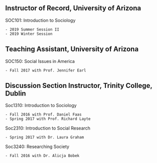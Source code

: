 Instructor of Record, University of Arizona
---------------
SOC101: Introduction to Sociology 

    - 2019 Summer Session II
    - 2019 Winter Session

Teaching Assistant, University of Arizona
---------------
SOC150: Social Issues in America

    - Fall 2017 with Prof. Jennifer Earl

Discussion Section Instructor, Trinity College, Dublin
---------------
Soc1310: Introduction to Sociology 

    - Fall 2016 with Prof. Daniel Faas
    - Spring 2017 with Prof. Richard Layte

Soc2310: Introduction to Social Research 

    - Spring 2017 with Dr. Laura Graham

Soc3240: Researching Society 

    - Fall 2016 with Dr. Alicja Bobek 

